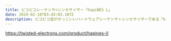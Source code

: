 ```yaml
---
title: ピコピコシーケンサ+シンセサイザー「hapiNES L」
date: 2019-02-16T03:43:03.107Z
description: ピコピコ音がかっこいいハードウェアシーケンサ＋シンセサイザーである「hapiNES L」を紹介します。
---
```

https://twisted-electrons.com/product/hapines-l/
